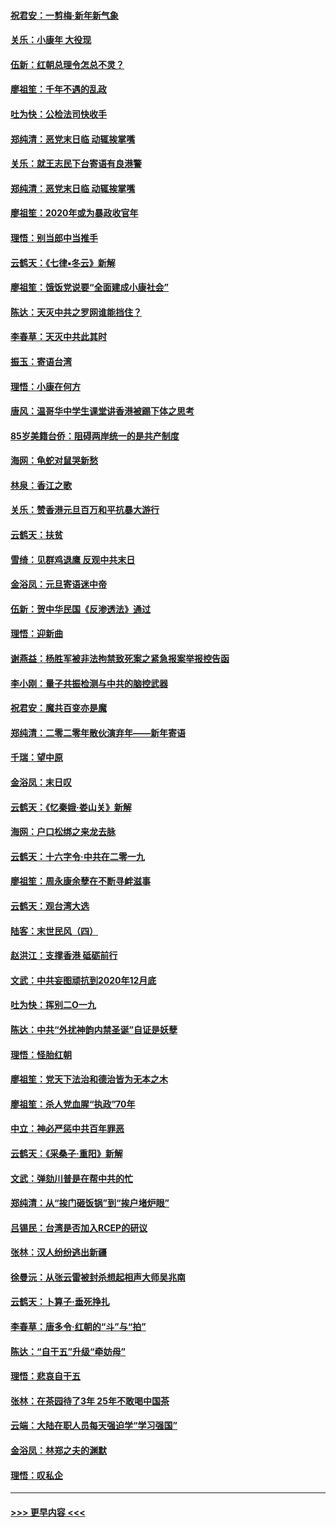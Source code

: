 #### [祝君安：一剪梅‧新年新气象](../pages/nsc993/n11776340.md?t=01081633) 
#### [关乐：小康年 大役现](../pages/nsc993/n11774213.md?t=01081633) 
#### [伍新：红朝总理令怎总不灵？](../pages/nsc993/n11770813.md?t=01081633) 
#### [廖祖笙：千年不遇的乱政](../pages/nsc993/n11770373.md?t=01081633) 
#### [吐为快：公检法司快收手](../pages/nsc993/n11770359.md?t=01081633) 
#### [郑纯清：恶党末日临 动辄挨掌嘴](../pages/nsc993/n11769912.md?t=01081633) 
#### [关乐：就王志民下台寄语有良港警](../pages/nsc993/n11769903.md?t=01081633) 
#### [郑纯清：恶党末日临 动辄挨掌嘴](../pages/nsc993/n11769356.md?t=01081633) 
#### [廖祖笙：2020年或为暴政收官年](../pages/nsc993/n11768216.md?t=01081633) 
#### [理悟：别当郎中当推手](../pages/nsc993/n11768243.md?t=01081633) 
#### [云鹤天：《七律▪冬云》新解](../pages/nsc993/n11768204.md?t=01081633) 
#### [廖祖笙：饿饭党说要“全面建成小康社会”](../pages/nsc993/n11767482.md?t=01081633) 
#### [陈达：天灭中共之罗网谁能挡住？](../pages/nsc993/n11767465.md?t=01081633) 
#### [李春草：天灭中共此其时](../pages/nsc993/n11767452.md?t=01081633) 
#### [振玉：寄语台湾](../pages/nsc993/n11767432.md?t=01081633) 
#### [理悟：小康在何方](../pages/nsc993/n11767394.md?t=01081633) 
#### [唐风：温哥华中学生课堂讲香港被踢下体之思考](../pages/nsc993/n11766848.md?t=01081633) 
#### [85岁美籍台侨：阻碍两岸统一的是共产制度](../pages/nsc993/n11765043.md?t=01081633) 
#### [海网：龟蛇对鼠哭新愁](../pages/nsc993/n11764895.md?t=01081633) 
#### [林泉：香江之歌](../pages/nsc993/n11764415.md?t=01081633) 
#### [关乐：赞香港元旦百万和平抗暴大游行](../pages/nsc993/n11764382.md?t=01081633) 
#### [云鹤天：扶贫](../pages/nsc993/n11764245.md?t=01081633) 
#### [雪绮：见群鸡退鹰  反观中共末日](../pages/nsc993/n11762112.md?t=01081633) 
#### [金浴凤：元旦寄语迷中帝](../pages/nsc993/n11761788.md?t=01081633) 
#### [伍新：贺中华民国《反渗透法》通过](../pages/nsc993/n11761994.md?t=01081633) 
#### [理悟：迎新曲](../pages/nsc993/n11761152.md?t=01081633) 
#### [谢燕益：杨胜军被非法拘禁致死案之紧急报案举报控告函](../pages/nsc993/n11756134.md?t=01081633) 
#### [李小刚：量子共振检测与中共的脑控武器](../pages/nsc993/n11754518.md?t=01081633) 
#### [祝君安：魔共百变亦是魔](../pages/nsc993/n11754469.md?t=01081633) 
#### [郑纯清：二零二零年散伙演弃年——新年寄语](../pages/nsc993/n11754195.md?t=01081633) 
#### [千瑞：望中原](../pages/nsc993/n11754159.md?t=01081633) 
#### [金浴凤：末日叹](../pages/nsc993/n11752359.md?t=01081633) 
#### [云鹤天：《忆秦娥‧娄山关》新解](../pages/nsc993/n11752348.md?t=01081633) 
#### [海网：户口松绑之来龙去脉](../pages/nsc993/n11752328.md?t=01081633) 
#### [云鹤天：十六字令‧中共在二零一九](../pages/nsc993/n11752305.md?t=01081633) 
#### [廖祖笙：周永康余孽在不断寻衅滋事](../pages/nsc993/n11751013.md?t=01081633) 
#### [云鹤天：观台湾大选](../pages/nsc993/n11751007.md?t=01081633) 
#### [陆客：末世民风（四）](../pages/nsc993/n11749203.md?t=01081633) 
#### [赵洪江：支撑香港 砥砺前行](../pages/nsc993/n11748482.md?t=01081633) 
#### [文武：中共妄图顽抗到2020年12月底](../pages/nsc993/n11748446.md?t=01081633) 
#### [吐为快：挥别二O一九](../pages/nsc993/n11748411.md?t=01081633) 
#### [陈达：中共“外扰神韵内禁圣诞”自证是妖孽](../pages/nsc993/n11748226.md?t=01081633) 
#### [理悟：怪胎红朝](../pages/nsc993/n11748206.md?t=01081633) 
#### [廖祖笙：党天下法治和德治皆为无本之木](../pages/nsc993/n11748135.md?t=01081633) 
#### [廖祖笙：杀人党血腥“执政”70年](../pages/nsc993/n11745144.md?t=01081633) 
#### [中立：神必严惩中共百年罪恶](../pages/nsc993/n11744970.md?t=01081633) 
#### [云鹤天：《采桑子‧重阳》新解](../pages/nsc993/n11744948.md?t=01081633) 
#### [文武：弹劾川普是在帮中共的忙](../pages/nsc993/n11744758.md?t=01081633) 
#### [郑纯清：从“挨门砸饭锅”到“挨户堵炉眼”](../pages/nsc993/n11744745.md?t=01081633) 
#### [吕锡民：台湾是否加入RCEP的研议](../pages/nsc993/n11744701.md?t=01081633) 
#### [张林：汉人纷纷逃出新疆](../pages/nsc993/n11743530.md?t=01081633) 
#### [徐曼沅：从张云雷被封杀想起相声大师吴兆南](../pages/nsc993/n11741816.md?t=01081633) 
#### [云鹤天：卜算子‧垂死挣扎](../pages/nsc993/n11739956.md?t=01081633) 
#### [李春草：唐多令‧红朝的“斗”与“拍”](../pages/nsc993/n11739830.md?t=01081633) 
#### [陈达：“自干五”升级“牵妨母”](../pages/nsc993/n11739724.md?t=01081633) 
#### [理悟：悲哀自干五](../pages/nsc993/n11739547.md?t=01081633) 
#### [张林：在茶园待了3年 25年不敢喝中国茶](../pages/nsc993/n11739240.md?t=01081633) 
#### [云端：大陆在职人员每天强迫学“学习强国”](../pages/nsc993/n11738735.md?t=01081633) 
#### [金浴凤：林郑之夫的渊默](../pages/nsc993/n11737735.md?t=01081633) 
#### [理悟：叹私企](../pages/nsc993/n11737715.md?t=01081633) 

----
#### [ >>> 更早内容 <<< ](../indexes/nsc993-earlier.md)
